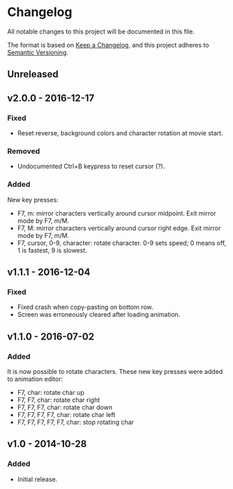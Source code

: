# Changelog

All notable changes to this project will be documented in this file.

The format is based on [Keep a Changelog](https://keepachangelog.com/en/1.1.0/),
and this project adheres to [Semantic Versioning](https://semver.org/spec/v2.0.0.html).

## Unreleased

## v2.0.0 - 2016-12-17

### Fixed

- Reset reverse, background colors and character rotation at movie start.

### Removed

- Undocumented Ctrl+B keypress to reset cursor (?).

### Added

New key presses:

- F7, m: mirror characters vertically around cursor midpoint. Exit mirror mode by F7, m/M.
- F7, M: mirror characters vertically around cursor right edge. Exit mirror mode by F7, m/M.
- F7, cursor, 0-9, character: rotate character. 0-9 sets speed; 0 means off, 1 is fastest, 9 is slowest.

## v1.1.1 - 2016-12-04

### Fixed

- Fixed crash when copy-pasting on bottom row.
- Screen was erroneously cleared after loading animation.

## v1.1.0 - 2016-07-02

### Added

It is now possible to rotate characters. These new key presses were added to animation editor:

 - F7, char: rotate char up
 - F7, F7, char: rotate char right
 - F7, F7, F7, char: rotate char down
 - F7, F7, F7, F7, char: rotate char left
 - F7, F7, F7, F7, F7, char: stop rotating char

## v1.0 - 2014-10-28

### Added

- Initial release.
